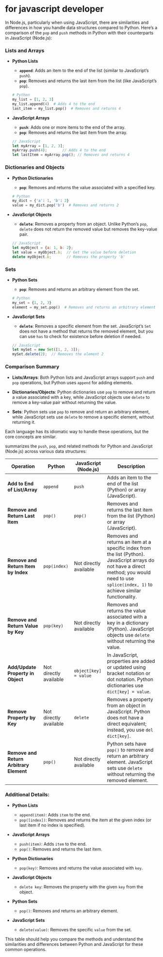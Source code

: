 # for javascript developer

In Node.js, particularly when using JavaScript, there are similarities and differences in how you handle data structures compared to Python. Here’s a comparison of the `pop` and `push` methods in Python with their counterparts in JavaScript (Node.js):

### **Lists and Arrays**

- **Python Lists**

  - **`append`**: Adds an item to the end of the list (similar to JavaScript’s `push`).
  - **`pop`**: Removes and returns the last item from the list (like JavaScript’s `pop`).

  ```python
  # Python
  my_list = [1, 2, 3]
  my_list.append(4)  # Adds 4 to the end
  last_item = my_list.pop()  # Removes and returns 4
  ```

- **JavaScript Arrays**

  - **`push`**: Adds one or more items to the end of the array.
  - **`pop`**: Removes and returns the last item from the array.

  ```javascript
  // JavaScript
  let myArray = [1, 2, 3];
  myArray.push(4);       // Adds 4 to the end
  let lastItem = myArray.pop(); // Removes and returns 4
  ```

### **Dictionaries and Objects**

- **Python Dictionaries**

  - **`pop`**: Removes and returns the value associated with a specified key.

  ```python
  # Python
  my_dict = {'a': 1, 'b': 2}
  value = my_dict.pop('b')  # Removes and returns 2
  ```

- **JavaScript Objects**

  - **`delete`**: Removes a property from an object. Unlike Python’s `pop`, `delete` does not return the removed value but removes the key-value pair.

  ```javascript
  // JavaScript
  let myObject = {a: 1, b: 2};
  let value = myObject.b;  // Get the value before deletion
  delete myObject.b;       // Removes the property 'b'
  ```

### **Sets**

- **Python Sets**

  - **`pop`**: Removes and returns an arbitrary element from the set.

  ```python
  # Python
  my_set = {1, 2, 3}
  element = my_set.pop()  # Removes and returns an arbitrary element
  ```

- **JavaScript Sets**

  - **`delete`**: Removes a specific element from the set. JavaScript’s `Set` does not have a method that returns the removed element, but you can use `has` to check for existence before deletion if needed.

  ```javascript
  // JavaScript
  let mySet = new Set([1, 2, 3]);
  mySet.delete(2);  // Removes the element 2
  ```

### **Comparison Summary**

- **Lists/Arrays**: Both Python lists and JavaScript arrays support `push` and `pop` operations, but Python uses `append` for adding elements.
  
- **Dictionaries/Objects**: Python dictionaries use `pop` to remove and return a value associated with a key, while JavaScript objects use `delete` to remove a key-value pair without returning the value.

- **Sets**: Python sets use `pop` to remove and return an arbitrary element, while JavaScript sets use `delete` to remove a specific element, without returning it.

Each language has its idiomatic way to handle these operations, but the core concepts are similar.

summarizes the `push`, `pop`, and related methods for Python and JavaScript (Node.js) across various data structures:

| **Operation** | **Python** | **JavaScript (Node.js)** | **Description** |
|---------------|------------|--------------------------|-----------------|
| **Add to End of List/Array** | `append` | `push` | Adds an item to the end of the list (Python) or array (JavaScript). |
| **Remove and Return Last Item** | `pop()` | `pop()` | Removes and returns the last item from the list (Python) or array (JavaScript). |
| **Remove and Return Item by Index** | `pop(index)` | Not directly available | Removes and returns an item at a specific index from the list (Python). JavaScript arrays do not have a direct method; you would need to use `splice(index, 1)` to achieve similar functionality. |
| **Remove and Return Value by Key** | `pop(key)` | Not directly available | Removes and returns the value associated with a key in a dictionary (Python). JavaScript objects use `delete` without returning the value. |
| **Add/Update Property in Object** | Not directly available | `object[key] = value` | In JavaScript, properties are added or updated using bracket notation or dot notation. Python dictionaries use `dict[key] = value`. |
| **Remove Property by Key** | Not directly available | `delete` | Removes a property from an object in JavaScript. Python does not have a direct equivalent; instead, you use `del dict[key]`. |
| **Remove and Return Arbitrary Element** | `pop()` | Not directly available | Python sets have `pop()` to remove and return an arbitrary element. JavaScript sets use `delete` without returning the removed element. |

### Additional Details:

- **Python Lists**
  - `append(item)`: Adds `item` to the end.
  - `pop([index])`: Removes and returns the item at the given index (or last item if no index is specified).

- **JavaScript Arrays**
  - `push(item)`: Adds `item` to the end.
  - `pop()`: Removes and returns the last item.

- **Python Dictionaries**
  - `pop(key)`: Removes and returns the value associated with `key`.

- **JavaScript Objects**
  - `delete key`: Removes the property with the given `key` from the object.

- **Python Sets**
  - `pop()`: Removes and returns an arbitrary element.

- **JavaScript Sets**
  - `delete(value)`: Removes the specific `value` from the set.

This table should help you compare the methods and understand the similarities and differences between Python and JavaScript for these common operations.
